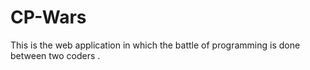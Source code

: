 # CP-Wars
This is the web application in which the battle of programming is done between two coders .
